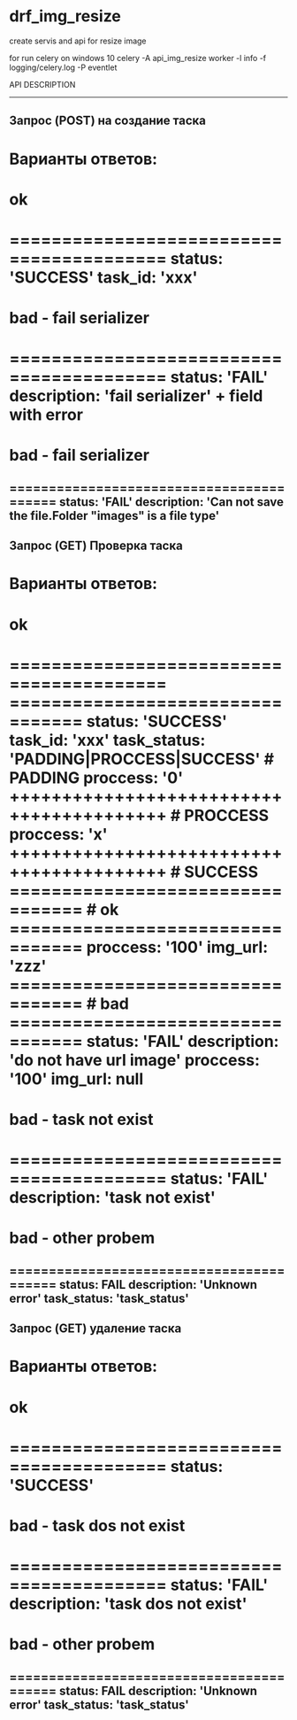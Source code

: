 # drf_img_resize
create servis and api for resize image


for run celery on windows 10
celery -A api_img_resize worker -l info -f logging/celery.log -P eventlet



API DESCRIPTION

-----------------------------------------
Запрос (POST) на создание таска
-----------------------------------------
Варианты ответов:
=========================================
# ok
=========================================
status: 'SUCCESS'
task_id: 'xxx'
=========================================
# bad - fail serializer
=========================================
status: 'FAIL'
description: 'fail serializer'
+
field with error
=========================================
# bad - fail serializer
=========================================
status: 'FAIL'
description: 'Can not save the file.Folder "images" is a file type'
-----------------------------------------
Запрос (GET) Проверка таска
-----------------------------------------
Варианты ответов:
=========================================
# ok
=========================================
	=================================
status: 'SUCCESS'
task_id: 'xxx'
task_status: 'PADDING|PROCCESS|SUCCESS'
	# PADDING
	proccess: '0'
+++++++++++++++++++++++++++++++++++++++++
	# PROCCESS
	proccess: 'x'
+++++++++++++++++++++++++++++++++++++++++
	# SUCCESS
	=================================
	# ok
	=================================
	proccess: '100'
	img_url: 'zzz'
	=================================
	# bad
	=================================
	status: 'FAIL'
	description: 'do not have url image'
	proccess: '100'
	img_url: null
=========================================
# bad - task not exist
=========================================
status: 'FAIL'
description: 'task not exist'
=========================================
# bad - other probem
=========================================
status: FAIL
description: 'Unknown error'
task_status: 'task_status'
-----------------------------------------
Запрос (GET) удаление таска
-----------------------------------------
Варианты ответов:
=========================================
# ok
=========================================
status: 'SUCCESS'
=========================================
# bad - task dos not exist
=========================================
status: 'FAIL'
description: 'task dos not exist'
=========================================
# bad - other probem
=========================================
status: FAIL
description: 'Unknown error'
task_status: 'task_status'
-----------------------------------------------------------
